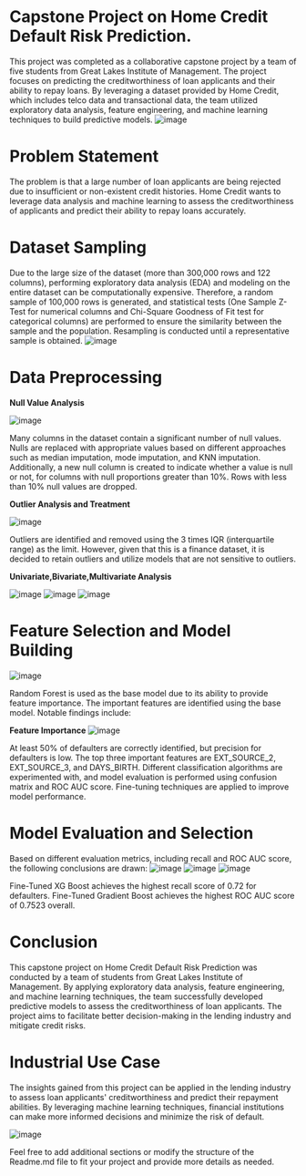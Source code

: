 # Capstone Project on Home Credit Default Risk Prediction.
This project was completed as a collaborative capstone project by a team of five students from Great Lakes Institute of Management. The project focuses on predicting the creditworthiness of loan applicants and their ability to repay loans. By leveraging a dataset provided by Home Credit, which includes telco data and transactional data, the team utilized exploratory data analysis, feature engineering, and machine learning techniques to build predictive models.
                                               ![image](https://github.com/Aftabbs/Home-Credit-Default-Risk-Prediction/assets/112916888/595cb2c8-2db5-4fe4-99f6-1d2bf4b7d744)

# Problem Statement

The problem is that a large number of loan applicants are being rejected due to insufficient or non-existent credit histories. Home Credit wants to leverage data analysis and machine learning to assess the creditworthiness of applicants and predict their ability to repay loans accurately.

# Dataset Sampling

Due to the large size of the dataset (more than 300,000 rows and 122 columns), performing exploratory data analysis (EDA) and modeling on the entire dataset can be computationally expensive. Therefore, a random sample of 100,000 rows is generated, and statistical tests (One Sample Z-Test for numerical columns and Chi-Square Goodness of Fit test for categorical columns) are performed to ensure the similarity between the sample and the population. Resampling is conducted until a representative sample is obtained.
![image](https://github.com/Aftabbs/Home-Credit-Default-Risk-Prediction/assets/112916888/5fe3fb3c-3a3b-4423-90af-474306f30249)

# Data Preprocessing

**Null Value Analysis**

![image](https://github.com/Aftabbs/Home-Credit-Default-Risk-Prediction/assets/112916888/c020958c-1608-4bdb-9a92-9fd99a169d08)

Many columns in the dataset contain a significant number of null values. Nulls are replaced with appropriate values based on different approaches such as median imputation, mode imputation, and KNN imputation. Additionally, a new null column is created to indicate whether a value is null or not, for columns with null proportions greater than 10%. Rows with less than 10% null values are dropped.

**Outlier Analysis and Treatment**

![image](https://github.com/Aftabbs/Home-Credit-Default-Risk-Prediction/assets/112916888/cd84d601-b691-440f-ab34-7da9c53ab951)

Outliers are identified and removed using the 3 times IQR (interquartile range) as the limit. However, given that this is a finance dataset, it is decided to retain outliers and utilize models that are not sensitive to outliers.

**Univariate,Bivariate,Multivariate Analysis**

![image](https://github.com/Aftabbs/Home-Credit-Default-Risk-Prediction/assets/112916888/d723a1dc-2956-4c8e-ba7f-84a9e8783dd3)
![image](https://github.com/Aftabbs/Home-Credit-Default-Risk-Prediction/assets/112916888/af770975-813d-41e0-8cf0-2630e9204e26)
![image](https://github.com/Aftabbs/Home-Credit-Default-Risk-Prediction/assets/112916888/1cefb5b0-5935-4970-a23b-bef052955abd)


# Feature Selection and Model Building
![image](https://github.com/Aftabbs/Home-Credit-Default-Risk-Prediction/assets/112916888/b2cda003-6d28-4afb-93aa-fc6f9a38c2bf)

Random Forest is used as the base model due to its ability to provide feature importance. The important features are identified using the base model. Notable findings include:

**Feature Importance**
![image](https://github.com/Aftabbs/Home-Credit-Default-Risk-Prediction/assets/112916888/de215a87-babb-4cfb-b252-4b1c6341ef63)

At least 50% of defaulters are correctly identified, but precision for defaulters is low.
The top three important features are EXT_SOURCE_2, EXT_SOURCE_3, and DAYS_BIRTH.
Different classification algorithms are experimented with, and model evaluation is performed using confusion matrix and ROC AUC score. Fine-tuning techniques are applied to improve model performance.

# Model Evaluation and Selection

Based on different evaluation metrics, including recall and ROC AUC score, the following conclusions are drawn:
![image](https://github.com/Aftabbs/Home-Credit-Default-Risk-Prediction/assets/112916888/71b39455-414d-4972-876a-1743b172ff97)
![image](https://github.com/Aftabbs/Home-Credit-Default-Risk-Prediction/assets/112916888/c9fd5a5b-aab5-4ba6-9e96-d104c4eb4d00)
![image](https://github.com/Aftabbs/Home-Credit-Default-Risk-Prediction/assets/112916888/1671a205-486d-4045-b434-7ce0248bbce5)

Fine-Tuned XG Boost achieves the highest recall score of 0.72 for defaulters.
Fine-Tuned Gradient Boost achieves the highest ROC AUC score of 0.7523 overall.


# Conclusion
This capstone project on Home Credit Default Risk Prediction was conducted by a team of students from Great Lakes Institute of Management. By applying exploratory data analysis, feature engineering, and machine learning techniques, the team successfully developed predictive models to assess the creditworthiness of loan applicants. The project aims to facilitate better decision-making in the lending industry and mitigate credit risks.

# Industrial Use Case
The insights gained from this project can be applied in the lending industry to assess loan applicants' creditworthiness and predict their repayment abilities. By leveraging machine learning techniques, financial institutions can make more informed decisions and minimize the risk of default.


![image](https://github.com/Aftabbs/Home-Credit-Default-Risk-Prediction/assets/112916888/aed24ec1-acc2-4a92-8349-98ebf6f4c660)

Feel free to add additional sections or modify the structure of the Readme.md file to fit your project and provide more details as needed.













